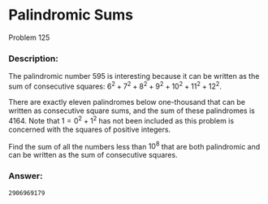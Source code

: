 # Palindromic Sums
Problem 125
### Description:
The palindromic number 595 is interesting because it can be written as the sum of consecutive squares: $6^{2}+7^{2}+8^{2}+9^{2}+10^{2}+11^{2}+12^{2}$.

There are exactly eleven palindromes below one-thousand that can be written as consecutive square sums, and the sum of these palindromes is 4164. Note that $1=0^{2}+1^{2}$ has not been included as this problem is concerned with the squares of positive integers.

Find the sum of all the numbers less than $10^{8}$ that are both palindromic and can be written as the sum of consecutive squares.

### Answer:
```
2906969179
```
